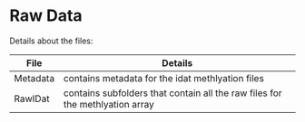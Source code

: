 # Raw Data
  
Details about the files:  
  
File | Details
-----|---------------------------------------------------------------------
Metadata | contains metadata for the idat methlyation files
RawIDat  | contains subfolders that contain all the raw files for the methlyation array     
  
